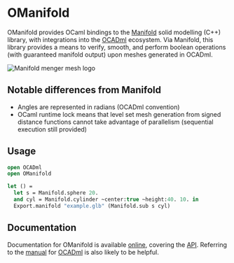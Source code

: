 # OManifold

OManifold provides OCaml bindings to the [Manifold](https://github.com/elalish/manifold)
solid modelling (C++) library, with integrations into the
[OCADml](https:/github.com/OCADml/OCADml) ecosystem. Via Manifold, this library
provides a means to verify, smooth, and perform boolean operations (with guaranteed manifold output) upon meshes generated in OCADml.

![Manifold menger mesh logo](docs/assets/manifold_menger_mesh.png)

## Notable differences from Manifold

- Angles are represented in radians (OCADml convention)
- OCaml runtime lock means that level set mesh generation from signed distance
  functions cannot take advantage of parallelism (sequential execution still provided)

## Usage

``` ocaml
open OCADml
open OManifold

let () =
  let s = Manifold.sphere 20.
  and cyl = Manifold.cylinder ~center:true ~height:40. 10. in
  Export.manifold "example.glb" (Manifold.sub s cyl)
```

## Documentation

Documentation for OManifold is available
[online](https://geoffder.github.io/OManifold/OManifold/index.html), covering the
[API](https://geoffder.github.io/OManifold/OManifold/index.html#api). Referring
to the [manual](https://ocadml.github.io/OCADml/OCADml/index.html) for [OCADml](https://github.com/OCADml/OCADml) is also likely to be helpful.
